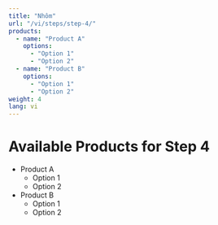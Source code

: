 ```yaml
---
title: "Nhôm"
url: "/vi/steps/step-4/"
products:
  - name: "Product A"
    options:
      - "Option 1"
      - "Option 2"
  - name: "Product B"
    options:
      - "Option 1"
      - "Option 2"
weight: 4
lang: vi
---
```


# Available Products for Step 4

- Product A
  - Option 1
  - Option 2
- Product B
  - Option 1
  - Option 2
